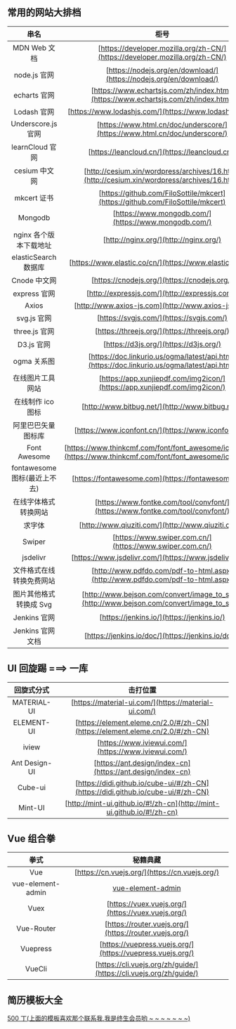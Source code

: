 ## 常用的网站大排档

|             串名             |                                                      柜号                                                      |
| :--------------------------: | :------------------------------------------------------------------------------------------------------------: |
|         MDN Web 文档         |                  [https://developer.mozilla.org/zh-CN/](https://developer.mozilla.org/zh-CN/)                  |
|         node.js 官网         |                       [https://nodejs.org/en/download/](https://nodejs.org/en/download/)                       |
|         echarts 官网         |               [https://www.echartsjs.com/zh/index.html](https://www.echartsjs.com/zh/index.html)               |
|         Lodash 官网          |                             [https://www.lodashjs.com/](https://www.lodashjs.com/)                             |
|      Underscore.js 官网      |                   [https://www.html.cn/doc/underscore/](https://www.html.cn/doc/underscore/)                   |
|       learnCloud 官网        |                                 [https://leancloud.cn/](https://leancloud.cn/)                                 |
|        cesium 中文网         |          [http://cesium.xin/wordpress/archives/16.html](http://cesium.xin/wordpress/archives/16.html)          |
|         mkcert 证书          |                 [https://github.com/FiloSottile/mkcert](https://github.com/FiloSottile/mkcert)                 |
|           Mongodb            |                              [https://www.mongodb.com/](https://www.mongodb.com/)                              |
|    nginx 各个版本下载地址    |                                     [http://nginx.org/](http://nginx.org/)                                     |
|     elasticSearch 数据库     |                            [https://www.elastic.co/cn/](https://www.elastic.co/cn/)                            |
|         Cnode 中文网         |                                  [https://cnodejs.org/](https://cnodejs.org/)                                  |
|         express 官网         |                                 [http://expressjs.com/](http://expressjs.com/)                                 |
|            Axios             |                               [http://www.axios-js.com](http://www.axios-js.com)                               |
|         svg.js 官网          |                                    [https://svgjs.com/](https://svgjs.com/)                                    |
|        three.js 官网         |                                  [https://threejs.org/](https://threejs.org/)                                  |
|          D3.js 官网          |                                     [https://d3js.org/](https://d3js.org/)                                     |
|         ogma 关系图          |          [https://doc.linkurio.us/ogma/latest/api.html](https://doc.linkurio.us/ogma/latest/api.html)          |
|       在线图片工具网站       |                   [https://app.xunjiepdf.com/img2icon/](https://app.xunjiepdf.com/img2icon/)                   |
|      在线制作 ico 图标       |                                [http://www.bitbug.net/](http://www.bitbug.net/)                                |
|      阿里巴巴矢量图标库      |                              [https://www.iconfont.cn/](https://www.iconfont.cn/)                              |
|         Font Awesome         | [https://www.thinkcmf.com/font/font_awesome/icons.html](https://www.thinkcmf.com/font/font_awesome/icons.html) |
| fontawesome 图标(最近上不去) |                               [https://fontawesome.com](https://fontawesome.com)                               |
|     在线字体格式转换网站     |                 [https://www.fontke.com/tool/convfont/](https://www.fontke.com/tool/convfont/)                 |
|            求字体            |                               [http://www.qiuziti.com/](http://www.qiuziti.com/)                               |
|            Swiper            |                            [https://www.swiper.com.cn/](https://www.swiper.com.cn/)                            |
|           jsdelivr           |                             [https://www.jsdelivr.com/](https://www.jsdelivr.com/)                             |
|   文件格式在线转换免费网站   |                 [http://www.pdfdo.com/pdf-to-html.aspx](http://www.pdfdo.com/pdf-to-html.aspx)                 |
|    图片其他格式转换成 Svg    |           [http://www.bejson.com/convert/image_to_svg/](http://www.bejson.com/convert/image_to_svg/)           |
|         Jenkins 官网         |                                   [https://jenkins.io/](https://jenkins.io/)                                   |
|       Jenkins 官网文档       |                               [https://jenkins.io/doc/](https://jenkins.io/doc/)                               |

## UI 回旋踢 ===> 一库

|  回旋式分式   |                                     击打位置                                     |
| :-----------: | :------------------------------------------------------------------------------: |
|  MATERIAL-UI  |               [https://material-ui.com/](https://material-ui.com/)               |
|  ELEMENT-UI   |   [https://element.eleme.cn/2.0/#/zh-CN](https://element.eleme.cn/2.0/#/zh-CN)   |
|     iview     |               [https://www.iviewui.com/](https://www.iviewui.com/)               |
| Ant Design-UI |            [https://ant.design/index-cn](https://ant.design/index-cn)            |
|    Cube-ui    | [https://didi.github.io/cube-ui/#/zh-CN](https://didi.github.io/cube-ui/#/zh-CN) |
|    Mint-UI    |      [http://mint-ui.github.io/#!/zh-cn](http://mint-ui.github.io/#!/zh-cn)      |

## Vue 组合拳

|       拳式        |                              秘籍典藏                              |
| :---------------: | :----------------------------------------------------------------: |
|        Vue        |           [https://cn.vuejs.org/](https://cn.vuejs.org/)           |
| vue-element-admin |               [vue-element-admin](vue-element-admin)               |
|       Vuex        |         [https://vuex.vuejs.org/](https://vuex.vuejs.org/)         |
|    Vue-Router     |       [https://router.vuejs.org/](https://router.vuejs.org/)       |
|     Vuepress      |     [https://vuepress.vuejs.org/](https://vuepress.vuejs.org/)     |
|      VueCli       | [https://cli.vuejs.org/zh/guide/](https://cli.vuejs.org/zh/guide/) |

## 简历模板大全

[500 丁(上面的模板喜欢那个联系我,我是终生会员哟 ~ ~ ~ ~ ~ ~ ~)](https://www.500d.me/)
